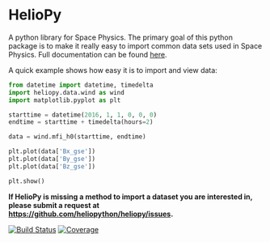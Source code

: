 # HelioPy

A python library for Space Physics. The primary goal of this python package is
to make it really easy to import common data sets used in Space Physics.
Full documentation can be found [here](http://docs.heliopy.org/).

A quick example shows how easy it is to import and view data:

```python
from datetime import datetime, timedelta
import heliopy.data.wind as wind
import matplotlib.pyplot as plt

starttime = datetime(2016, 1, 1, 0, 0, 0)
endtime = starttime + timedelta(hours=2)

data = wind.mfi_h0(starttime, endtime)

plt.plot(data['Bx_gse'])
plt.plot(data['By_gse'])
plt.plot(data['Bz_gse'])

plt.show()
```

**If HelioPy is missing a method to import a dataset you are interested in,
please submit a request at https://github.com/heliopython/heliopy/issues.**


[![Build Status](https://travis-ci.org/heliopython/heliopy.svg?branch=master)](https://travis-ci.org/heliopython/heliopy)
[![Coverage](https://codecov.io/gh/heliopython/heliopy/branch/master/graph/badge.svg)](https://codecov.io/gh/heliopython/heliopy)
